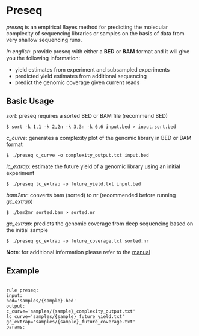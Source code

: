 # Preseq

*preseq* is an empirical Bayes method for predicting the 
molecular complexity of sequencing libraries or samples
on the basis of data from very shallow sequencing runs.

*In english*: provide preseq with either a **BED** or **BAM**
format and it will give you the following information:
<ul>
<li>yield estimates from experiment and subsampled experiments</li>
<li>predicted yield estimates from additional sequencing</li>
<li>predict the genomic coverage given current reads</li>
</ul>

## Basic Usage

*sort*: preseq requires a sorted BED or BAM file (recommend BED)
<pre><code>$ sort -k 1,1 -k 2,2n -k 3,3n -k 6,6 input.bed > input.sort.bed</code></pre>

*c_curve*: generates a complexity plot of the genomic library
in BED or BAM format
<pre><code>$ ./preseq c_curve -o complexity_output.txt input.bed</code></pre>

*lc_extrap*: estimate the future yield of a genomic library using an initial experiment
<pre><code>$ ./preseq lc_extrap -o future_yield.txt input.bed</code></pre>

*bam2mr*: converts bam (sorted) to nr (recommended before running *gc_extrap*)
<pre><code>$ ./bam2mr sorted.bam > sorted.nr</code></pre>

*gc_extrap*: predicts the genomic coverage from deep sequencing based on the initial sample
<pre><code>$ ./preseq gc_extrap -o future_coverage.txt sorted.nr</code></pre>


**Note**: for additional information please refer to the [manual](http://smithlabresearch.org/wp-content/uploads/manual.pdf)

## Example

<pre><code>
rule preseq:
input: 
bed='samples/{sample}.bed'
output:
c_curve='samples/{sample}_complexity_output.txt'
lc_curve='samples/{sample}_future_yield.txt'
gc_extrap='samples/{sample}_future_coverage.txt'
params:


</code></pre>
